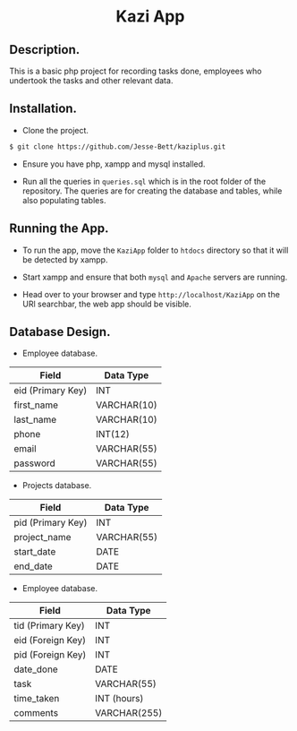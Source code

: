 
 <h1 align="center"> Kazi App </h1>


 

## Description.

This is a basic php project for recording tasks done, employees who undertook the tasks and other relevant data.

## Installation.

- Clone the project.    
```bash 
$ git clone https://github.com/Jesse-Bett/kaziplus.git
```  

- Ensure you have php, xampp and mysql installed.

- Run all the queries in ``` queries.sql ``` which is in the root folder of the repository. The queries are for creating the database and tables, while also populating tables.

## Running the App.

- To run the app, move the ``` KaziApp ``` folder to ``` htdocs ``` directory so that it will be detected by xampp.

- Start xampp and ensure that both ``` mysql ``` and  ``` Apache ``` servers are running.

- Head  over to your browser and type  ``` http://localhost/KaziApp ``` on the URl searchbar, the web app should be visible.
## Database Design.

- Employee database.

| Field       | Data Type |
|-------------|-----------|
|   eid (Primary Key)   |    INT    |
|  first_name   |   VARCHAR(10)    |
|  last_name   | VARCHAR(10)      |
| phone|INT(12)   |
| email|VARCHAR(55)    |
|password|VARCHAR(55)        |



- Projects database.

| Field       | Data Type |
|-------------|-----------|
|pid (Primary Key)| INT|
| project_name| VARCHAR(55)|
|start_date| DATE|
|end_date| DATE|



- Employee database.

| Field       | Data Type |
|-------------|-----------|
|   tid (Primary Key)   |    INT    |
|  eid (Foreign Key) |   INT   |
|  pid  (Foreign Key)| INT     |
| date_done|DATE   |
| task|VARCHAR(55)    |
|time_taken|INT (hours)        |
|comments|VARCHAR(255)        |






